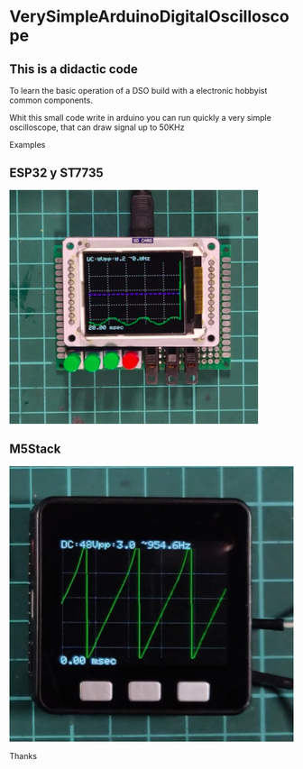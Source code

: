 # VerySimpleArduinoDigitalOscilloscope

## This is a didactic code
To learn the basic operation of a DSO build with a electronic hobbyist common components.

Whit this small code write in arduino you can run quickly a very simple oscilloscope, that can draw signal up to 50KHz

Examples

## ESP32 y ST7735

![ESP32](ESP32Osc.png)

## M5Stack

![M5Stack](M5StackOsc.png)

Thanks
